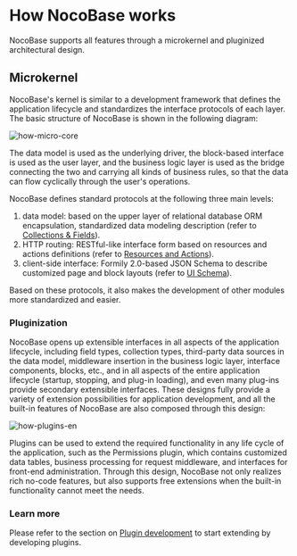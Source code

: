 # How NocoBase works

NocoBase supports all features through a microkernel and pluginized architectural design.

## Microkernel

NocoBase's kernel is similar to a development framework that defines the application lifecycle and standardizes the interface protocols of each layer. The basic structure of NocoBase is shown in the following diagram:

![how-micro-core](https://static-docs.nocobase.com/how-micro-core.png)

The data model is used as the underlying driver, the block-based interface is used as the user layer, and the business logic layer is used as the bridge connecting the two and carrying all kinds of business rules, so that the data can flow cyclically through the user's operations.

NocoBase defines standard protocols at the following three main levels:
1. data model: based on the upper layer of relational database ORM encapsulation, standardized data modeling description (refer to [Collections & Fields](/development/server/collections)).
2. HTTP routing: RESTful-like interface form based on resources and actions definitions (refer to [Resources and Actions](/development/server/resources-actions)).
3. client-side interface: Formily 2.0-based JSON Schema to describe customized page and block layouts (refer to [UI Schema](/development/client/ui-schema/quick-start)).

Based on these protocols, it also makes the development of other modules more standardized and easier.

### Pluginization

NocoBase opens up extensible interfaces in all aspects of the application lifecycle, including field types, collection types, third-party data sources in the data model, middleware insertion in the business logic layer, interface components, blocks, etc., and in all aspects of the entire application lifecycle (startup, stopping, and plug-in loading), and even many plug-ins provide secondary extensible interfaces. These designs fully provide a variety of extension possibilities for application development, and all the built-in features of NocoBase are also composed through this design:

![how-plugins-en](https://static-docs.nocobase.com/how-plugins-en.png)

Plugins can be used to extend the required functionality in any life cycle of the application, such as the Permissions plugin, which contains customized data tables, business processing for request middleware, and interfaces for front-end administration.
Through this design, NocoBase not only realizes rich no-code features, but also supports free extensions when the built-in functionality cannot meet the needs.

### Learn more

Please refer to the section on [Plugin development](/development) to start extending by developing plugins.
